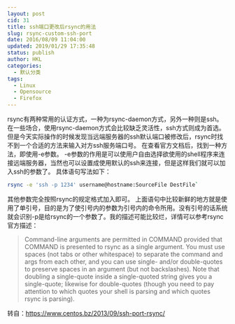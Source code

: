 ```yaml
---
layout: post
cid: 31
title: ssh端口更改后rsync的用法
slug: rsync-custom-ssh-port
date: 2016/08/09 11:04:00
updated: 2019/01/29 17:35:48
status: publish
author: HKL
categories: 
  - 默认分类
tags: 
  - Linux
  - Opensource
  - Firefox
---
```



rsync有两种常用的认证方式，一种为rsync-daemon方式，另外一种则是ssh。
在一些场合，使用rsync-daemon方式会比较缺乏灵活性，ssh方式则成为首选。但是今天实际操作的时候发现当远端服务器的ssh默认端口被修改后，rsync时找不到一个合适的方法来输入对方ssh服务端口号。
在查看官方文档后，找到一种方法，即使用-e参数。
-e参数的作用是可以使用户自由选择欲使用的shell程序来连接远端服务器，当然也可以设置成使用默认的ssh来连接，但是这样我们就可以加入ssh的参数了。
具体语句写法如下：

```bash
rsync -e 'ssh -p 1234' username@hostname:SourceFile DestFile`
```


<!--more-->


其他参数完全按照rsync的规定格式加入即可。
上面语句中比较新鲜的地方就是使用了单引号，目的是为了使引号内的参数为引号内的命令所用。没有引号的话系统就会识别-p是给rsync的一个参数了。我的描述可能比较烂，详情可以参考rsync官方描述：

>Command-line arguments are permitted in COMMAND provided that COMMAND is presented to rsync as a single argument. You must use spaces (not tabs or other whitespace) to separate the command and args from each other, and you can use single- and/or double-quotes to preserve spaces in an argument (but not backslashes). Note that doubling a single-quote inside a single-quoted string gives you a single-quote; likewise for double-quotes (though you need to pay attention to which quotes your shell is parsing and which quotes rsync is parsing).

转自：https://www.centos.bz/2013/09/ssh-port-rsync/
